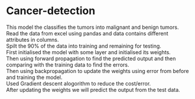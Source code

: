 # Cancer-detection
This model the classifies the tumors into malignant and benign tumors.<br/>
Read the data from excel using pandas and data contains different attributes in columns.<br/>
Spilt the 90% of the data into training and remaining for testing.<br/>
First initialised the model with some layer and initialised its weights.<br/>
Then using forward propagation to find the predicted output and then comparing with the training data to find the errors.<br/>
Then using backpropagation to update the weights using error from before and training the model.<br/>
Used Gradient descent alogorithm to reduce the cost/error.<br/>
After updating the weights we will predict the output from the test data.<br/>
